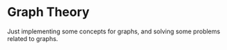 # Graph Theory

Just implementing some concepts for graphs, and solving some problems related to graphs.
